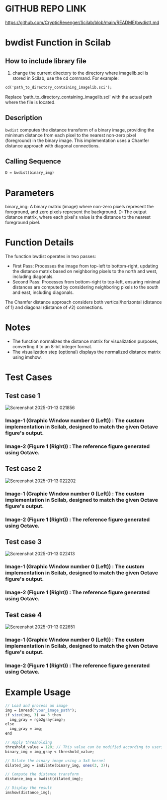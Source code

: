 # GITHUB REPO LINK
https://github.com/CrypticRevenger/Scilab/blob/main/README(bwdist).md
# bwdist Function in Scilab

## How to include library file 

1.  change the current directory to the directory where imagelib.sci is stored in Scilab, use the cd command. For example:

```scilab
cd('path_to_directory_containing_imagelib.sci');
```

Replace 'path_to_directory_containing_imagelib.sci' with the actual path where the file is located.

## Description
`bwdist` computes the distance transform of a binary image, providing the minimum distance from each pixel to the nearest non-zero pixel (foreground) in the binary image. This implementation uses a Chamfer distance approach with diagonal connections.

## Calling Sequence
```scilab
D = bwdist(binary_img)
```
# Parameters
binary_img: A binary matrix (image) where non-zero pixels represent the foreground, and zero pixels represent the background.
D: The output distance matrix, where each pixel's value is the distance to the nearest foreground pixel.

# Function Details
The function bwdist operates in two passes:

- First Pass: Processes the image from top-left to bottom-right, updating the distance matrix based on neighboring pixels to the north and west, including diagonals.
-  Second Pass: Processes from bottom-right to top-left, ensuring minimal distances are computed by considering neighboring pixels to the south and east, including diagonals.

The Chamfer distance approach considers both vertical/horizontal (distance of 1) and diagonal (distance of √2) connections.

# Notes

- The function normalizes the distance matrix for visualization purposes, converting it to an 8-bit integer format.
- The visualization step (optional) displays the normalized distance matrix using imshow.


# Test Cases
## Test case 1

![Screenshot 2025-01-13 021856](https://github.com/user-attachments/assets/849e1d27-42d2-415e-b2dc-dc5a97a42c09)

### Image-1 (Graphic Window number 0 (Left)) : The custom implementation in Scilab, designed to match the given Octave figure's output. 

### Image-2 (Figure 1 (Right)) : The reference figure generated using Octave.

## Test case 2

![Screenshot 2025-01-13 022202](https://github.com/user-attachments/assets/1e4e5562-222e-4da3-8262-fd25922d38e3)

### Image-1 (Graphic Window number 0 (Left)) : The custom implementation in Scilab, designed to match the given Octave figure's output. 

### Image-2 (Figure 1 (Right)) : The reference figure generated using Octave.


## Test case 3

![Screenshot 2025-01-13 022413](https://github.com/user-attachments/assets/6b0cd119-1d13-4d90-8e95-d45614c3ea2b)

### Image-1 (Graphic Window number 0 (Left)) : The custom implementation in Scilab, designed to match the given Octave figure's output. 

### Image-2 (Figure 1 (Right)) : The reference figure generated using Octave.

## Test case 4

![Screenshot 2025-01-13 022651](https://github.com/user-attachments/assets/2e00ea83-c870-4a7b-a3c7-cbf47eff7c37)

### Image-1 (Graphic Window number 0 (Left)) : The custom implementation in Scilab, designed to match the given Octave figure's output. 

### Image-2 (Figure 1 (Right)) : The reference figure generated using Octave.


# Example Usage
```scilab
// Load and process an image
img = imread("your_image_path");
if size(img, 3) == 3 then
  img_gray = rgb2gray(img);
else
  img_gray = img;
end

// Apply thresholding
threshold_value = 120; // This value can be modified according to users requirement
binary_img = img_gray < threshold_value;

// Dilate the binary image using a 3x3 kernel
dilated_img = imdilate(binary_img, ones(3, 3));

// Compute the distance transform
distance_img = bwdist(dilated_img);

// Display the result
imshow(distance_img);
```
